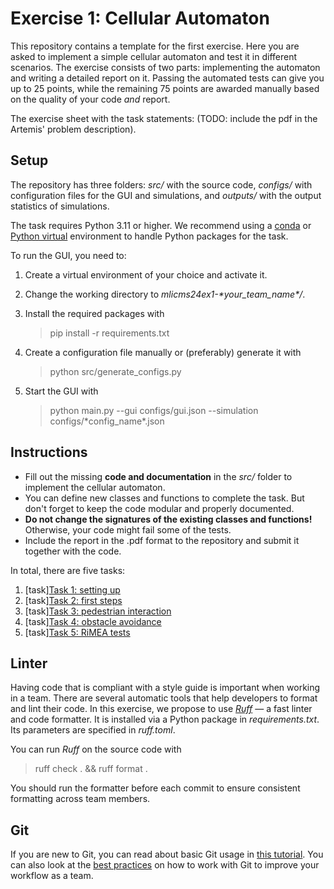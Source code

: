 # Exercise 1: Cellular Automaton 

This repository contains a template for the first exercise. Here you are asked to implement a simple cellular automaton and test it in different scenarios. The exercise consists of two parts: implementing the automaton and writing a detailed report on it. Passing the automated tests can give you up to 25 points, while the remaining 75 points are awarded manually based on the quality of your code *and* report.

The exercise sheet with the task statements: (TODO: include the pdf in the Artemis' problem description).

## Setup 

The repository has three folders: *src/* with the source code, *configs/* with configuration files for the GUI and simulations, and *outputs/* with the output statistics of simulations.

The task requires Python 3.11 or higher. We recommend using a [conda](https://docs.anaconda.com/free/miniconda/) or [Python virtual](https://docs.python.org/3/library/venv.html) environment to handle Python packages for the task. 

To run the GUI, you need to:

1. Create a virtual environment of your choice and activate it.

2. Change the working directory to *mlicms24ex1-\*your_team_name\*/*.

3. Install the required packages with 

    > pip install -r requirements.txt

4. Create a configuration file manually or (preferably) generate it with

    > python src/generate_configs.py

5. Start the GUI with

    > python main.py --gui configs/gui.json --simulation configs/\*config_name\*.json

## Instructions
- Fill out the missing **code and documentation** in the *src/* folder to implement the cellular automaton. 
- You can define new classes and functions to complete the task. But don't forget to keep the code modular and properly documented.
- **Do not change the signatures of the existing classes and functions!** Otherwise, your code might fail some of the tests.
- Include the report in the .pdf format to the repository and submit it together with the code. 

In total, there are five tasks:
1. [task][Task 1: setting up](test_normal_init,test_overlapping_init,test_rectangular_grid,test_empty_grid)
2. [task][Task 2: first steps](test_center,test_edges,test_corners,test_straight_line,test_update_speed)
3. [task][Task 3: pedestrian interaction](test_absorbs,test_not_absorbs,test_no_overstepping,test_no_target_together,test_diagonals,test_speeds)
3. [task][Task 4: obstacle avoidance](test_no_crossing,test_unreachable,test_no_obstacles,test_with_obstacles,test_edge_obstacle,test_several_targets,test_with_pedestrians,test_dijkstra_speed)
4. [task][Task 5: RiMEA tests](test_delay,test_measuring_time,test_large_area,test_speed,test_reached,test_two_points,test_two_pedestrians,test_not_tracked)

## Linter

Having code that is compliant with a style guide is important when working in a team. There are several automatic tools that help developers to format and lint their code. In this exercise, we propose to use [*Ruff*](https://github.com/astral-sh/ruff) &mdash; a fast linter and code formatter. It is installed via a Python package in *requirements.txt*. Its parameters are specified in *ruff.toml*.

You can run *Ruff* on the source code with

> ruff check . && ruff format .

You should run the formatter before each commit to ensure consistent formatting across team members. 

## Git
If you are new to Git, you can read about basic Git usage in [this tutorial](https://git-scm.com/docs/gittutorial). You can also look at the [best practices](https://about.gitlab.com/topics/version-control/version-control-best-practices/) on how to work with Git to improve your workflow as a team.